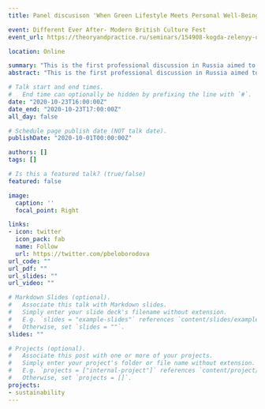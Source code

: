```yaml
---
title: Panel discusison 'When Green Lifestyle Meets Personal Well-Being'

event: Different Ever After- Modern British Culture Fest
event_url: https://theoryandpractice.ru/seminars/154908-kogda-zelenyy-obraz-zhizni-vstrechaetsya-s-lichnym-blagopoluchiem

location: Online

summary: "This is the first professional discussion in Russia aimed to unite the topics of sustainable lifestyle and personal well-being."
abstract: "This is the first professional discussion in Russia aimed to unite the topics of sustainable lifestyle and personal well-being. The participants will consider whether the green lifestyle could not only help to save the planet, but also make our personal lives better. As you may have guessed, the participants firmly believe that what is good for the planet is also good for us. They will uncover many non-obviuos aspect of this topic and discuss how to include this narrative in the promotion of green values and habits."

# Talk start and end times.
#   End time can optionally be hidden by prefixing the line with `#`.
date: "2020-10-23T16:00:00Z"
date_end: "2020-10-23T17:00:00Z"
all_day: false

# Schedule page publish date (NOT talk date).
publishDate: "2020-10-01T00:00:00Z"

authors: []
tags: []

# Is this a featured talk? (true/false)
featured: false

image:
  caption: ''
  focal_point: Right

links:
- icon: twitter
  icon_pack: fab
  name: Follow
  url: https://twitter.com/pbeloborodova
url_code: ""
url_pdf: ""
url_slides: ""
url_video: ""

# Markdown Slides (optional).
#   Associate this talk with Markdown slides.
#   Simply enter your slide deck's filename without extension.
#   E.g. `slides = "example-slides"` references `content/slides/example-slides.md`.
#   Otherwise, set `slides = ""`.
slides: ""

# Projects (optional).
#   Associate this post with one or more of your projects.
#   Simply enter your project's folder or file name without extension.
#   E.g. `projects = ["internal-project"]` references `content/project/deep-learning/index.md`.
#   Otherwise, set `projects = []`.
projects:
- sustainability
---
```

